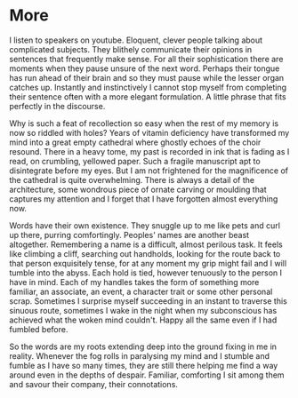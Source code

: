 # More

I listen to speakers on youtube. Eloquent, clever people talking about
complicated subjects. They blithely communicate their opinions
in sentences that frequently make sense. For all their sophistication there are
moments when they pause unsure of the next word. Perhaps their tongue has run
ahead of their brain and so they must pause while the lesser organ catches up.
Instantly and instinctively I cannot stop myself from completing their sentence
often with a more elegant formulation.
A little phrase that fits perfectly in the discourse.

Why is such a feat of recollection so easy when the rest of my memory is now so riddled with holes? Years of vitamin
deficiency have transformed my mind into a great empty cathedral where ghostly echoes of the
choir resound. 
There in a heavy tome, my past is recorded in ink that is 
fading as I read, on crumbling, yellowed paper.
 Such a fragile manuscript apt to disintegrate before my eyes.
 But I am not frightened for the magnificence of the cathedral is quite overwhelming.
 There is always a detail of the architecture, some wondrous piece of ornate carving
 or moulding that captures my attention and I forget that I have forgotten
 almost everything now.

 Words have their own existence. They snuggle up to me like pets and curl up there, purring comfortingly. 
 Peoples' names are another beast altogether. Remembering
 a name is a difficult, almost perilous task. It feels like climbing a cliff,
 searching out handholds, looking for the route back to that person exquisitely tense, for at any moment my grip might fail and I will tumble into the abyss.
 Each hold is tied, however tenuously to the person I have in mind. 
 Each of my handles takes the form of something more
 familiar, an associate, an event, a character trait or some other personal scrap. 
 Sometimes I surprise myself succeeding in an instant to traverse this sinuous route,
 sometimes I wake in the night when my subconscious
 has achieved what the woken mind couldn't.
 Happy all the same even if I had fumbled before.

 So the words are my roots extending deep into the ground fixing in me in reality. 
 Whenever the fog rolls in paralysing my mind and I stumble and fumble as I have so many times,
 they are still there helping me find a way around even in the depths of despair. Familiar, comforting I sit among them and savour their company, their connotations.


